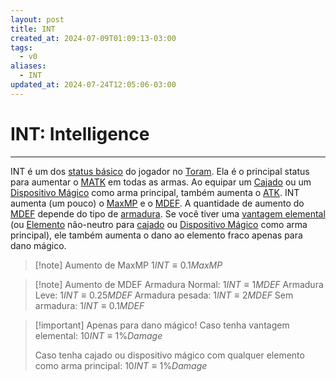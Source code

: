 ```yaml
---
layout: post
title: INT
created_at: 2024-07-09T01:09:13-03:00
tags:
  - v0
aliases:
  - INT
updated_at: 2024-07-24T12:05:06-03:00
---
```

# INT: Intelligence
---
INT é um dos [status básico](2024-07-09-Toram_Status_basico.md) do jogador no [Toram](_draft/2024/07/2024-07-06-Toram.md). Ela é o principal status para aumentar o [MATK](_insight/2024/07/2024-07-10-Toram_MATK.md) em todas as armas. Ao equipar um [Cajado](_insight/2024/07/2024-07-09-Toram_Staff.md) ou um [Dispositivo Mágico](_insight/2024/07/2024-07-09-Toram_Magic_Device.md) como arma principal, também aumenta o [ATK](_insight/2024/07/2024-07-09-Toram_ATK.md). INT aumenta (um pouco) o [MaxMP](_insight/2024/07/2024-07-10-Toram_MaxMP.md)  e o  [MDEF](_insight/2024/07/2024-07-10-Toram_MDEF.md). A quantidade de aumento do [MDEF](_insight/2024/07/2024-07-10-Toram_MDEF.md) depende do tipo de [armadura](_insight/2024/07/2024-07-10-Toram_armadura.md). Se você tiver uma [vantagem elemental](_insight/2024/07/2024-07-12-Vantagem_elemental.md) (ou [Elemento](_insight/2024/07/2024-07-10-Toram_Elemento.md) não-neutro para [cajado](_insight/2024/07/2024-07-09-Toram_Staff.md) ou [Dispositivo Mágico](_insight/2024/07/2024-07-09-Toram_Magic_Device.md) como arma principal), ele também aumenta o dano ao elemento fraco apenas para dano mágico.

> [!note] Aumento de MaxMP
> $1 INT \equiv 0.1MaxMP$


> [!note] Aumento de MDEF
> Armadura Normal: $1 INT \equiv 1 MDEF$
> Armadura Leve: $1 INT \equiv 0.25 MDEF$
> Armadura pesada: $1 INT \equiv 2 MDEF$
> Sem armadura: $1 INT \equiv 0.1 MDEF$

> [!important] Apenas para dano mágico!
> Caso tenha vantagem elemental:
> $10 INT \equiv 1\% Damage$
> 
> Caso tenha cajado ou dispositivo mágico com qualquer elemento como arma principal:
> $10 INT \equiv 1\% Damage$

